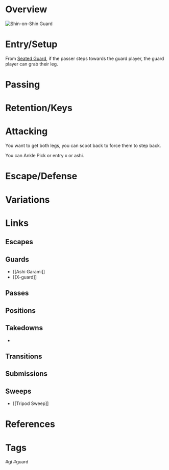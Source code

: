 # Overview

![Shin-on-Shin Guard](https://bjj-world.com/wp-content/uploads/2020/12/Shin-to-Shin-Guard-Ashi-Garami-Single-Leg-x-2-1024x576_large.jpg)
# Entry/Setup
From [Seated Guard](obsidian://open?vault=Obsidian-BJJ-Notes&file=Guards%2FSeated%20Guard), if the passer steps towards the guard player, the guard player can grab their leg.
# Passing
# Retention/Keys
# Attacking
You want to get both legs, you can scoot back to force them to step back.

You can Ankle Pick or entry x or ashi.
# Escape/Defense
# Variations
# Links
## Escapes
## Guards
- [[Ashi Garami]]
- [[X-guard]]
## Passes
## Positions
## Takedowns
-
## Transitions
## Submissions
## Sweeps
- [[Tripod Sweep]]
# References
# Tags
#gi #guard 